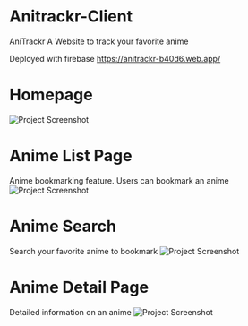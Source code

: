 # Anitrackr-Client
AniTrackr
A Website to track your favorite anime

Deployed with firebase
https://anitrackr-b40d6.web.app/

# Homepage
![Project Screenshot](https://i.imgur.com/3UG2tv9.png)

# Anime List Page
Anime bookmarking feature. Users can bookmark an anime
![Project Screenshot](https://i.imgur.com/wJjwBn7.png)

# Anime Search
Search your favorite anime to bookmark
![Project Screenshot](https://i.imgur.com/Of5BYa6.png)

# Anime Detail Page
Detailed information on an anime
![Project Screenshot](https://i.imgur.com/LhRyk9f.png)

